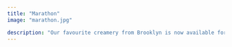 ```yaml
---
title: "Marathon"
image: "marathon.jpg"

description: "Our favourite creamery from Brooklyn is now available for same-day delivery"
---
```

